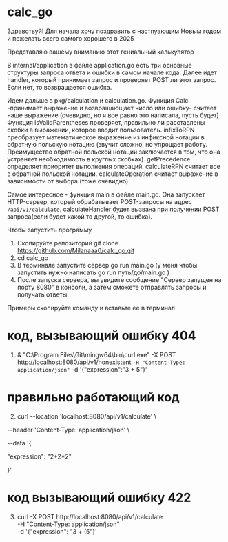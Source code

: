 # calc_go

Здравствуй! Для начала хочу поздравить с настпуающим Новым годом и пожелать всего самого хорошего в 2025

Представляю вашему вниманию этот гениальный калькулятор

В internal/application в файле application.go есть три основные структуры запроса ответа и ошибки в самом начале кода. Далее идет handler, который принимает запрос и проверяет POST ли этот запрос. Если нет, то возвращается ошибка. 

Идем дальше в pkg/calculation и calculation.go. Функция Calc -принимает выражение и возвращающает число или ошибку- считает наше выражение (очевидно, но я все равно это написала, пусть будет) Функция isValidParentheses проверяет, правильно ли расставлены скобки в выражении, которое вводит пользователь. infixToRPN преобразует математическое выражение из инфиксной нотации в обратную польскую нотацию (звучит сложно, но упрощает работу. Преимущество обратной польской нотации заключается в том, что она устраняет необходимость в круглых скобках). getPrecedence определяет приоритет выполнения операций. calculateRPN считает все в обратной польской нотации. calculateOperation считает выражение в зависимости от выбора.(тоже очевидно)

Самое интересное - функция main в файле main.go.  Она запускает HTTP-сервер, который обрабатывает POST-запросы на адрес `/api/v1/calculate`. calculateHandler будет вызвана при получении POST запроса(если будет какой то другой, то ошибка). 

Чтобы запустить программу 
1. Скопируйте репозиторий git clone https://github.com/Milanaaa0/calc_go.git
2. cd calc_go
3. В терминале запустите сервер go run main.go (у меня чтобы запустить нужно написать go run путь/до/main.go )
4. После запуска сервера, вы увидите сообщение "Сервер запущен на порту 8080" в консоли, а затем сможете отправлять запросы и получать ответы.

Примеры 
скопируйте команду и вставьте ее в терминал

# код, вызывающий ошибку 404
1. & "C:\Program Files\Git\mingw64\bin\curl.exe" -X POST http://localhost:8080/api/v1/nonexistent `
-H "Content-Type: application/json" `
-d '{"expression":"3 + 5"}'
# правильно работающий код
2. curl --location 'localhost:8080/api/v1/calculate' \

--header 'Content-Type: application/json' \

--data '{

"expression": "2+2*2"

}'
# код вызывающий ошибку 422
3. curl -X POST http://localhost:8080/api/v1/calculate \
-H "Content-Type: application/json" \
-d '{"expression": "3 + (5"}'  